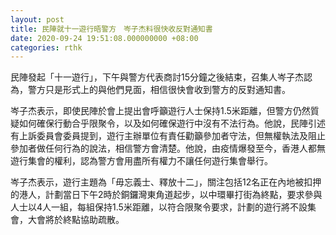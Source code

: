 ```yaml
---
layout: post
title: 民陣就十一遊行晤警方　岑子杰料很快收反對通知書
date: 2020-09-24 19:51:08.000000000 +08:00
categories: rthk
---
```


民陣發起「十一遊行」，下午與警方代表商討15分鐘之後結束，召集人岑子杰認為，警方只是形式上的與他們見面，相信很快會收到警方的反對通知書。

岑子杰表示，即使民陣於會上提出會呼籲遊行人士保持1.5米距離，但警方仍然質疑如何確保行動合乎限聚令，以及如何確保遊行中沒有不法行為。他說，民陣引述有上訴委員會委員提到，遊行主辦單位有責任勸籲參加者守法，但無權執法及阻止參加者做任何行為的說法，相信警方會清楚。他說，由疫情爆發至今，香港人都無遊行集會的權利，認為警方會用盡所有權力不讓任何遊行集會舉行。

岑子杰表示，遊行主題為「毋忘義士、釋放十二」，關注包括12名正在內地被扣押的港人，計劃當日下午2時於銅鑼灣東角道起步，以中環畢打街為終點，要求參與人士以4人一組，每組保持1.5米距離，以符合限聚令要求，計劃的遊行將不設集會，大會將於終點協助疏散。
